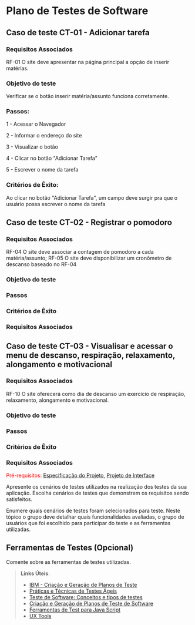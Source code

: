 # Plano de Testes de Software


## Caso de teste CT-01 - Adicionar tarefa

### Requisitos Associados
RF-01 O site deve apresentar na página principal a opção de inserir matérias.

### Objetivo do teste
Verificar se o botão inserir matéria/assunto funciona corretamente.

### Passos: 
1 - Acessar o Navegador

2 - Informar o endereço do site

3 - Visualizar o botão

4 - Clicar no botão "Adicionar Tarefa"

5 - Escrever o nome da tarefa

### Critérios de Êxito:
Ao clicar no botão "Adicionar Tarefa", um campo deve surgir pra que o usuário possa escrever o nome da tarefa

## Caso de teste CT-02 - Registrar o pomodoro

### Requisitos Associados
RF-04 O site deve associar a contagem de pomodoro a cada matéria/assunto;
RF-05 O site deve disponibilizar um cronômetro de descanso baseado no RF-04

### Objetivo do teste

### Passos

### Critérios de Êxito

### Requisitos Associados

## Caso de teste CT-03 - Visualisar e acessar o menu de descanso, respiração, relaxamento, alongamento e motivacional

### Requisitos Associados
RF-10 O site oferecerá como dia de descanso um exercício de respiração, relaxamento, alongamento e motivacional.

### Objetivo do teste

### Passos

### Critérios de Êxito

### Requisitos Associados


<span style="color:red">Pré-requisitos: <a href="2-Especificação do Projeto.md"> Especificação do Projeto</a></span>, <a href="3-Projeto de Interface.md"> Projeto de Interface</a>

Apresente os cenários de testes utilizados na realização dos testes da sua aplicação. Escolha cenários de testes que demonstrem os requisitos sendo satisfeitos.

Enumere quais cenários de testes foram selecionados para teste. Neste tópico o grupo deve detalhar quais funcionalidades avaliadas, o grupo de usuários que foi escolhido para participar do teste e as ferramentas utilizadas.
 
## Ferramentas de Testes (Opcional)

Comente sobre as ferramentas de testes utilizadas.
 
> **Links Úteis**:
> - [IBM - Criação e Geração de Planos de Teste](https://www.ibm.com/developerworks/br/local/rational/criacao_geracao_planos_testes_software/index.html)
> - [Práticas e Técnicas de Testes Ágeis](http://assiste.serpro.gov.br/serproagil/Apresenta/slides.pdf)
> -  [Teste de Software: Conceitos e tipos de testes](https://blog.onedaytesting.com.br/teste-de-software/)
> - [Criação e Geração de Planos de Teste de Software](https://www.ibm.com/developerworks/br/local/rational/criacao_geracao_planos_testes_software/index.html)
> - [Ferramentas de Test para Java Script](https://geekflare.com/javascript-unit-testing/)
> - [UX Tools](https://uxdesign.cc/ux-user-research-and-user-testing-tools-2d339d379dc7)
